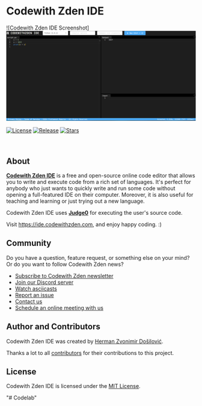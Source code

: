 
# Codewith Zden IDE
![Codewith Zden IDE Screenshot]<img src="Screenshots.png" alt="Home Page">

[![License](https://img.shields.io/github/license/judge0/ide?color=2185d0&style=flat-square)](https://github.com/judge0/ide/blob/master/LICENSE)
[![Release](https://img.shields.io/github/v/release/judge0/ide?color=2185d0&style=flat-square)](https://github.com/judge0/ide/releases)
[![Stars](https://img.shields.io/github/stars/judge0/ide?color=2185d0&style=flat-square)](https://github.com/judge0/ide/stargazers)

<a href="https://www.producthunt.com/posts/judge0-ide" target="_blank"><img src="https://api.producthunt.com/widgets/embed-image/v1/featured.svg?post_id=179885&theme=light" alt="" height="43px" /></a>

## About
[**Codewith Zden IDE**](https://ide.codewithzden.com) is a free and open-source online code editor that allows you to write and execute code from a rich set of languages. It's perfect for anybody who just wants to quickly write and run some code without opening a full-featured IDE on their computer. Moreover, it is also useful for teaching and learning or just trying out a new language.

Codewith Zden IDE uses [**Judge0**](https://ce.judge0.com) for executing the user's source code.

Visit https://ide.codewithzden.com, and enjoy happy coding. :)

## Community
Do you have a question, feature request, or something else on your mind? Or do you want to follow Codewith Zden news?

* [Subscribe to Codewith Zden newsletter](https://subscribe.codewithzden.com)
* [Join our Discord server](https://discord.gg/GRc3v6n)
* [Watch asciicasts](https://asciinema.org/~hermanzdosilovic)
* [Report an issue](https://github.com/judge0/judge0/issues/new)
* [Contact us](mailto:contact@codewithzden.com)
* [Schedule an online meeting with us](https://meet.codewithzden.com)

## Author and Contributors
Codewith Zden IDE was created by [Herman Zvonimir Došilović](https://github.com/hermanzdosilovic).

Thanks a lot to all [contributors](https://github.com/judge0/ide/graphs/contributors) for their contributions to this project.

## License
Codewith Zden IDE is licensed under the [MIT License](https://github.com/judge0/ide/blob/master/LICENSE).

"# Codelab" 
